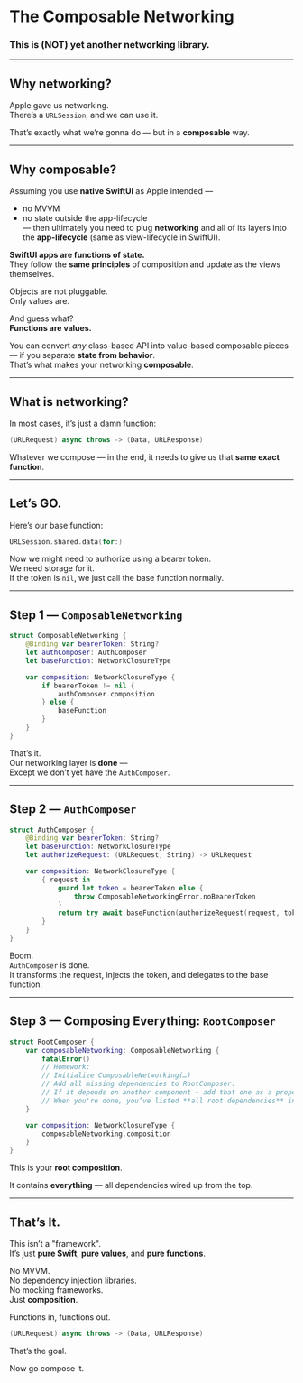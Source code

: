 # The Composable Networking

### This is (NOT) yet another networking library.

---

## Why networking?

Apple gave us networking.  
There’s a `URLSession`, and we can use it.

That’s exactly what we’re gonna do — but in a **composable** way.

---

## Why composable?

Assuming you use **native SwiftUI** as Apple intended —  
- no MVVM  
- no state outside the app-lifecycle  
— then ultimately you need to plug **networking** and all of its layers into the **app-lifecycle** (same as view-lifecycle in SwiftUI).

**SwiftUI apps are functions of state.**  
They follow the **same principles** of composition and update as the views themselves.

Objects are not pluggable.  
Only values are.

And guess what?  
**Functions are values.**

You can convert *any* class-based API into value-based composable pieces — if you separate **state from behavior**.  
That’s what makes your networking **composable**.

---

## What is networking?

In most cases, it’s just a damn function:

```swift
(URLRequest) async throws -> (Data, URLResponse)
```

Whatever we compose — in the end, it needs to give us that **same exact function**.

---

## Let’s GO.

Here’s our base function:

```swift
URLSession.shared.data(for:)
```

Now we might need to authorize using a bearer token.  
We need storage for it.  
If the token is `nil`, we just call the base function normally.

---

## Step 1 — `ComposableNetworking`

```swift
struct ComposableNetworking {
    @Binding var bearerToken: String?
    let authComposer: AuthComposer
    let baseFunction: NetworkClosureType

    var composition: NetworkClosureType {
        if bearerToken != nil {
            authComposer.composition
        } else {
            baseFunction
        }
    }
}
```

That’s it.  
Our networking layer is **done** —  
Except we don’t yet have the `AuthComposer`.

---

## Step 2 — `AuthComposer`

```swift
struct AuthComposer {
    @Binding var bearerToken: String?
    let baseFunction: NetworkClosureType
    let authorizeRequest: (URLRequest, String) -> URLRequest

    var composition: NetworkClosureType {
        { request in
            guard let token = bearerToken else {
                throw ComposableNetworkingError.noBearerToken
            }
            return try await baseFunction(authorizeRequest(request, token))
        }
    }
}
```

Boom.  
`AuthComposer` is done.  
It transforms the request, injects the token, and delegates to the base function.

---

## Step 3 — Composing Everything: `RootComposer`

```swift
struct RootComposer {
    var composableNetworking: ComposableNetworking {
        fatalError()
        // Homework:
        // Initialize ComposableNetworking(…)
        // Add all missing dependencies to RootComposer.
        // If it depends on another component — add that one as a property.
        // When you're done, you’ve listed **all root dependencies** in one place.
    }

    var composition: NetworkClosureType {
        composableNetworking.composition
    }
}
```

This is your **root composition**.

It contains **everything** — all dependencies wired up from the top.

---

## That’s It.

This isn’t a "framework".  
It’s just **pure Swift**, **pure values**, and **pure functions**.

No MVVM.  
No dependency injection libraries.  
No mocking frameworks.  
Just **composition**.

Functions in, functions out.

```swift
(URLRequest) async throws -> (Data, URLResponse)
```

That’s the goal.

Now go compose it.
